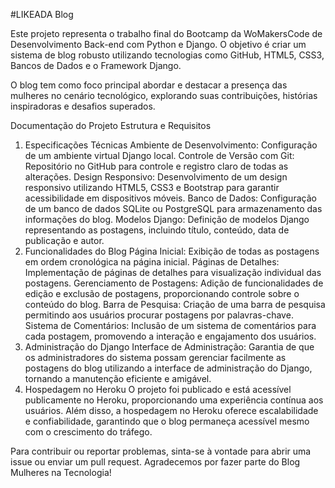 #LIKEADA Blog

Este projeto representa o trabalho final do Bootcamp da WoMakersCode de Desenvolvimento Back-end com Python e Django. O objetivo é criar um sistema de blog robusto utilizando tecnologias como GitHub, HTML5, CSS3, Bancos de Dados e o Framework Django.

O blog tem como foco principal abordar e destacar a presença das mulheres no cenário tecnológico, explorando suas contribuições, histórias inspiradoras e desafios superados.

Documentação do Projeto
Estrutura e Requisitos
1. Especificações Técnicas
Ambiente de Desenvolvimento: Configuração de um ambiente virtual Django local.
Controle de Versão com Git: Repositório no GitHub para controle e registro claro de todas as alterações.
Design Responsivo: Desenvolvimento de um design responsivo utilizando HTML5, CSS3 e Bootstrap para garantir acessibilidade em dispositivos móveis.
Banco de Dados: Configuração de um banco de dados SQLite ou PostgreSQL para armazenamento das informações do blog.
Modelos Django: Definição de modelos Django representando as postagens, incluindo título, conteúdo, data de publicação e autor.
2. Funcionalidades do Blog
Página Inicial: Exibição de todas as postagens em ordem cronológica na página inicial.
Páginas de Detalhes: Implementação de páginas de detalhes para visualização individual das postagens.
Gerenciamento de Postagens: Adição de funcionalidades de edição e exclusão de postagens, proporcionando controle sobre o conteúdo do blog.
Barra de Pesquisa: Criação de uma barra de pesquisa permitindo aos usuários procurar postagens por palavras-chave.
Sistema de Comentários: Inclusão de um sistema de comentários para cada postagem, promovendo a interação e engajamento dos usuários.
3. Administração do Django
Interface de Administração: Garantia de que os administradores do sistema possam gerenciar facilmente as postagens do blog utilizando a interface de administração do Django, tornando a manutenção eficiente e amigável.
4. Hospedagem no Heroku
O projeto foi publicado e está acessível publicamente no Heroku, proporcionando uma experiência contínua aos usuários. Além disso, a hospedagem no Heroku oferece escalabilidade e confiabilidade, garantindo que o blog permaneça acessível mesmo com o crescimento do tráfego.

Para contribuir ou reportar problemas, sinta-se à vontade para abrir uma issue ou enviar um pull request. Agradecemos por fazer parte do Blog Mulheres na Tecnologia!
